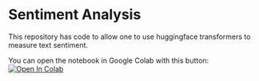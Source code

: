 # Sentiment Analysis

This repository has code to allow one to use huggingface transformers to measure text sentiment.

You can open the notebook in Google Colab with this button: [![Open In Colab](https://colab.research.google.com/assets/colab-badge.svg)](https://colab.research.google.com/github/zlisto/sentiment_analysis/blob/main/Sentiment_Analysis.ipynb, '_blank')
